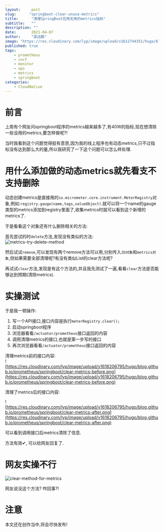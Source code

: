 ```yaml
---
layout:     post 
slug:      "springboot-clear-unuse-metrics"
title:      "清理SpringBoot应用无用的metrics指标"
subtitle:   ""
description: ""
date:       2021-04-07
author:     "梁远鹏"
image: "https://res.cloudinary.com/lyp/image/upload/v1612744351/hugo/blog.github.io/pexels-bruno-cervera-6032877.jpg"
published: true
tags:
    - prometheus
    - cncf
    - monitor
    - ops
    - metrics
    - springboot
categories: 
    - CloudNative
---    
```


# 前言  

上周有个网友问springboot程序的metrics越来越多了,有40W的指标,现在想清除一些没用的metrics,要怎样做呢?!  

当时我看到这个问题觉得挺有意思,因为我的线上程序也有动态metrics,只不过指标没有达到那么大的量,所以我研究了一下这个问题可以怎么样处理.  

# 用什么添加做的动态metrics就先看支不支持删除  

动态创建metrics是直接用的`io.micrometer.core.instrument.MeterRegistry`对象,例如:`registry.gauge(name,tags,valueObject)`.就可以将一个name的gauge类型的metrics添加到registry里面了,收集metrics时就可以看到这个新增的metrics了.  

于是看看这个对象还有什么删除相关的方法:  

首先尝试的时`delete`方法,发现没有类似的方法:  
![metrics-try-delete-method](https://res.cloudinary.com/lyp/image/upload/v1618206141/hugo/blog.github.io/prometheus/springboot/metrics-try-delete-method.png)
  
然后试试`remove`,可以发现有两个remove方法可以用,分别传入`ID对象`和`metrics对象`,但如果需要全部清理呢?有没有类似List的clear方法呢?  

再试试`clear`方法,发现是有这个方法的,并且我先测试了一遍,看看`clear`方法是否能够达到预期(清除metrics).  

# 实操测试

于是我一顿操作:  
1. 写一个API接口,接口内容是执行`meterRegistry.clear();`
2. 启动springboot程序  
3. 浏览器看看`/actuator/prometheus`接口返回的内容  
4. 调用清理metrics的接口,也就是第一步写的接口  
5. 再次浏览器看看`/actuator/prometheus`接口返回的内容    

清理metrics前的接口内容:  
![https://res.cloudinary.com/lyp/image/upload/v1618206795/hugo/blog.github.io/prometheus/springboot/clear-metrics-before.png](https://res.cloudinary.com/lyp/image/upload/v1618206795/hugo/blog.github.io/prometheus/springboot/clear-metrics-before.png)

清理了metrics后的接口内容:  

![https://res.cloudinary.com/lyp/image/upload/v1618206795/hugo/blog.github.io/prometheus/springboot/clear-metrics-after.png](https://res.cloudinary.com/lyp/image/upload/v1618206795/hugo/blog.github.io/prometheus/springboot/clear-metrics-after.png)  

可以看到调用接口后metrics清除了信息.  

方法有效✔, 可以给网友回复了.  

# 网友实操不行  

![clear-method-for-metrics](https://res.cloudinary.com/lyp/image/upload/v1618206456/hugo/blog.github.io/prometheus/springboot/clear-method-for-metrics.png)  

网友说没这个方法? 咋回事?!  


# 注意  
本文还在创作当中,将会尽快发布!

